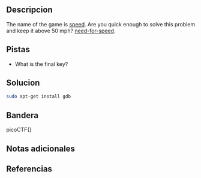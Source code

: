 ## Descripcion

The name of the game is [speed](https://www.youtube.com/watch?v=8piqd2BWeGI). Are you quick enough to solve this problem and keep it above 50 mph? [need-for-speed](https://jupiter.challenges.picoctf.org/static/f9abc386dfb1309e687344783f208b20/need-for-speed).

## Pistas

- What is the final key?

## Solucion
``` bash
sudo apt-get install gdb
```

## Bandera
picoCTF{}

## Notas adicionales


## Referencias
